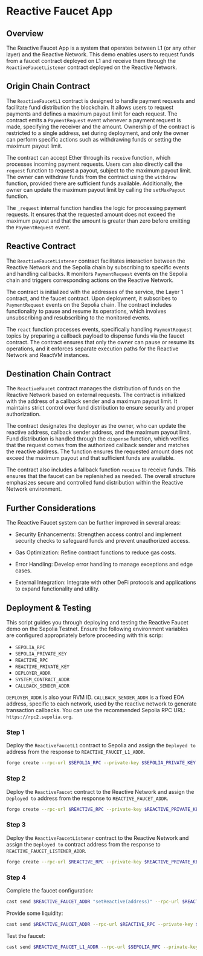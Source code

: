 # Reactive Faucet App

## Overview

The Reactive Faucet App is a system that operates between L1 (or any other layer) and the Reactive Network. This demo enables users to request funds from a faucet contract deployed on L1 and receive them through the `ReactiveFaucetListener` contract deployed on the Reactive Network.

## Origin Chain Contract

The `ReactiveFaucetL1` contract is designed to handle payment requests and facilitate fund distribution the blockchain. It allows users to request payments and defines a maximum payout limit for each request. The contract emits a `PaymentRequest` event whenever a payment request is made, specifying the receiver and the amount. Ownership of the contract is restricted to a single address, set during deployment, and only the owner can perform specific actions such as withdrawing funds or setting the maximum payout limit.

The contract can accept Ether through its `receive` function, which processes incoming payment requests. Users can also directly call the `request` function to request a payout, subject to the maximum payout limit. The owner can withdraw funds from the contract using the `withdraw` function, provided there are sufficient funds available. Additionally, the owner can update the maximum payout limit by calling the `setMaxPayout` function.

The `_request` internal function handles the logic for processing payment requests. It ensures that the requested amount does not exceed the maximum payout and that the amount is greater than zero before emitting the `PaymentRequest` event.

## Reactive Contract

The `ReactiveFaucetListener` contract facilitates interaction between the Reactive Network and the Sepolia chain by subscribing to specific events and handling callbacks. It monitors `PaymentRequest` events on the Sepolia chain and triggers corresponding actions on the Reactive Network.

The contract is initialized with the addresses of the service, the Layer 1 contract, and the faucet contract. Upon deployment, it subscribes to `PaymentRequest` events on the Sepolia chain. The contract includes functionality to pause and resume its operations, which involves unsubscribing and resubscribing to the monitored events.

The `react` function processes events, specifically handling `PaymentRequest` topics by preparing a callback payload to dispense funds via the faucet contract. The contract ensures that only the owner can pause or resume its operations, and it enforces separate execution paths for the Reactive Network and ReactVM instances.

## Destination Chain Contract

The `ReactiveFaucet` contract manages the distribution of funds on the Reactive Network based on external requests. The contract is initialized with the address of a callback sender and a maximum payout limit. It maintains strict control over fund distribution to ensure security and proper authorization.

The contract designates the deployer as the owner, who can update the reactive address, callback sender address, and the maximum payout limit. Fund distribution is handled through the `dispense` function, which verifies that the request comes from the authorized callback sender and matches the reactive address. The function ensures the requested amount does not exceed the maximum payout and that sufficient funds are available.

The contract also includes a fallback function `receive` to receive funds. This ensures that the faucet can be replenished as needed. The overall structure emphasizes secure and controlled fund distribution within the Reactive Network environment.

## Further Considerations

The Reactive Faucet system can be further improved in several areas:

- Security Enhancements: Strengthen access control and implement security checks to safeguard funds and prevent unauthorized access.

- Gas Optimization: Refine contract functions to reduce gas costs.

- Error Handling: Develop error handling to manage exceptions and edge cases.

- External Integration: Integrate with other DeFi protocols and applications to expand functionality and utility.

## Deployment & Testing

This script guides you through deploying and testing the Reactive Faucet demo on the Sepolia Testnet. Ensure the following environment variables are configured appropriately before proceeding with this scrip:

* `SEPOLIA_RPC`
* `SEPOLIA_PRIVATE_KEY`
* `REACTIVE_RPC`
* `REACTIVE_PRIVATE_KEY`
* `DEPLOYER_ADDR`
* `SYSTEM_CONTRACT_ADDR`
* `CALLBACK_SENDER_ADDR`

`DEPLOYER_ADDR` is also your RVM ID. `CALLBACK_SENDER_ADDR` is a fixed EOA address, specific to each network, used by the reactive network to generate transaction callbacks. You can use the recommended Sepolia RPC URL: `https://rpc2.sepolia.org`.

### Step 1

Deploy the `ReactiveFaucetL1` contract to Sepolia and assign the `Deployed to` address from the response to `REACTIVE_FAUCET_L1_ADDR`.

```bash
forge create --rpc-url $SEPOLIA_RPC --private-key $SEPOLIA_PRIVATE_KEY src/faucet/ReactiveFaucetL1.sol:ReactiveFaucetL1 --constructor-args 1ether
```

### Step 2

Deploy the `ReactiveFaucet` contract to the Reactive Network and assign the `Deployed to` address from the response to `REACTIVE_FAUCET_ADDR`.

```bash
forge create --rpc-url $REACTIVE_RPC --private-key $REACTIVE_PRIVATE_KEY src/faucet/ReactiveFaucet.sol:ReactiveFaucet --constructor-args $CALLBACK_SENDER_ADDR 1ether
```

### Step 3

Deploy the `ReactiveFaucetListener` contract to the Reactive Network and assign the `Deployed to` contract address from the response to `REACTIVE_FAUCET_LISTENER_ADDR`.

```bash
forge create --rpc-url $REACTIVE_RPC --private-key $REACTIVE_PRIVATE_KEY src/faucet/ReactiveFaucetListener.sol:ReactiveFaucetListener --constructor-args $SYSTEM_CONTRACT_ADDR $REACTIVE_FAUCET_L1_ADDR $REACTIVE_FAUCET_ADDR
```

### Step 4

Complete the faucet configuration:

```bash
cast send $REACTIVE_FAUCET_ADDR "setReactive(address)" --rpc-url $REACTIVE_RPC --private-key $REACTIVE_PRIVATE_KEY $DEPLOYER_ADDR
```

Provide some liquidity:

```bash
cast send $REACTIVE_FAUCET_ADDR --rpc-url $REACTIVE_RPC --private-key $REACTIVE_PRIVATE_KEY --value 5ether
```

Test the faucet:

```bash
cast send $REACTIVE_FAUCET_L1_ADDR --rpc-url $SEPOLIA_RPC --private-key $SEPOLIA_PRIVATE_KEY --value 0.1ether
```
